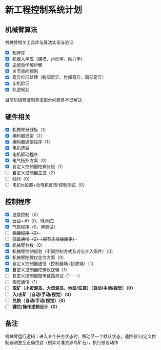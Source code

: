 # 新工程控制系统计划

## 机械臂算法

机械臂相关工具库与算法实现与验证

- [x] 矩阵库
- [x] 机器人学库（建模、运动学、动力学）
- [x] 逆运动学解析解
- [x] 关节空间控制
- [x] 奇异位形处理（腕部奇异、肘部奇异、肩部奇异）
- [x] 实机验证
- [x] 轨迹规划

目前机械臂控制算法部分问题基本已解决

## 硬件相关

- [x] 机械臂分线板（1）
- [x] 编码器选型（2）
- [x] 编码器通信程序（1）
- [x] 电机选型
- [x] 电机驱动程序
- [x] 电气拓扑方案（0）
- [x] 自定义控制器陀螺仪板（1）
- [ ] 自定义控制器主控（2）
- [ ] 线材（0）
- [ ] 电机id设置+全电机反馈/控制测试（0）

## 控制程序

- [x] 底盘控制（0）
- [x] 云台+J0（0，待测试）
- [x] 气泵程序（0，待测试）
- [ ] ~~救援程序（2）~~
- [ ] ~~底盘通信（2）（视有无救援而定）~~
- [x] 机械臂参数（0）
- [x] 机械臂控制规划（不同控制方式及对应介入条件）（0）
- [x] 机械臂陀螺仪定位方案（0）
- [x] 自定义控制器通信（控制器端+接收端）（1）
- [x] 自定义控制器陀螺仪逻辑（1）
- [ ] 自定义控制器图传链路测试（1·  ·····）
- [ ] 视觉通信（1）
- [ ] **取矿（小资源岛、大资源岛、地面/任意）（自动/手动/视觉）（0）**
- [ ] **入/出矿（自动/手动/视觉）（0）**
- [ ] **兑换（自动/手动/视觉）（0）**
- [ ] **键位/操作逻辑设计（0）**

## 备注
机械臂运行逻辑：进入某个任务状态时，移动至一个默认状态，遥控器/自定义控制器调整至正确位姿（例如对准资源岛矿石），执行预设动作

